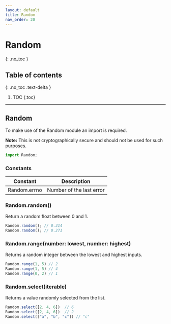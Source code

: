 ```yaml
---
layout: default
title: Random
nav_order: 20
---
```


# Random
{: .no_toc }

## Table of contents
{: .no_toc .text-delta }

1. TOC
{:toc}

---

## Random
To make use of the Random module an import is required.

**Note:** This is not cryptographically secure and should not be used for such purposes.

```js
import Random;
```

### Constants

| Constant             | Description                     |
|----------------------|---------------------------------|
| Random.errno         | Number of the last error        |

### Random.random()

Return a random float between 0 and 1.

```js
Random.random(); // 0.314
Random.random(); // 0.271
```

### Random.range(number: lowest, number: highest)

Returns a random integer between the lowest and highest inputs.

```js
Random.range(1, 5) // 2
Random.range(1, 5) // 4
Random.range(0, 2) // 1
```

### Random.select(iterable)

Returns a value randomly selected from the list.

```js
Random.select([2, 4, 6])  // 6
Random.select([2, 4, 6])  // 2
Random.select(["a", "b", "c"]) // "c"
```
